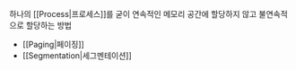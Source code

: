 하나의 [[Process|프로세스]]를 굳이 연속적인 메모리 공간에 할당하지 않고 불연속적으로 할당하는 방법
- [[Paging|페이징]]
- [[Segmentation|세그멘테이션]]